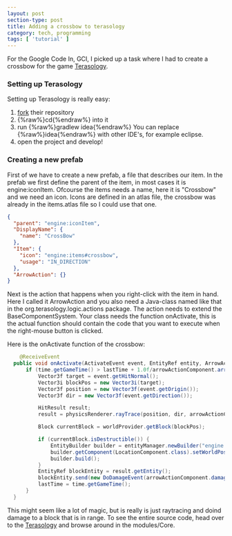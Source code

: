 ```yaml
---
layout: post
section-type: post
title: Adding a crossbow to terasology
category: tech, programming
tags: [ 'tutorial' ]
---
```


For the Google Code In, GCI, I picked up a task where I had to create a crossbow for the game [Terasology](https://github.com/MovingBlocks/Terasology).


### Setting up Terasology

Setting up Terasology is really easy:
1. [fork](https://github.com/MovingBlocks/Terasology/fork) their repository
2. {%raw%}cd{%endraw%}  into it
3. run {%raw%}gradlew idea{%endraw%} You can replace {%raw%}idea{%endraw%} with other IDE's, for example eclipse.
4. open the project and develop!


### Creating a new prefab

First of we have to create a new prefab, a file that describes our item.
In the prefab we first define the parent of the item, in most cases it is engine:iconItem.
Ofcourse the items needs a name, here it is "Crossbow" and we need an icon. Icons are defined in an atlas file, the crossbow was already in the items.atlas file so I could use that one.

```JSON
{
  "parent": "engine:iconItem",
  "DisplayName": {
    "name": "CrossBow"
  },
  "Item": {
    "icon": "engine:items#crossbow",
    "usage": "IN_DIRECTION"
  },
  "ArrowAction": {}
}
```

Next is the action that happens when you right-click with the item in hand. Here I called it ArrowAction and you also need a Java-class named like that in the org.terasology.logic.actions package.
The action needs to extend the BaseComponentSystem. Your class needs the function onActivate, this is the actual function should contain the code that you want to execute when the right-mouse button is clicked.

Here is the onActivate function of the crossbow:
```Java
	@ReceiveEvent
  public void onActivate(ActivateEvent event, EntityRef entity, ArrowActionComponent arrowActionComponent) {
      if (time.getGameTime() > lastTime + 1.0f/arrowActionComponent.arrowsPerSecond) {
          Vector3f target = event.getHitNormal();
          Vector3i blockPos = new Vector3i(target);
          Vector3f position = new Vector3f(event.getOrigin());
          Vector3f dir = new Vector3f(event.getDirection());

          HitResult result;
          result = physicsRenderer.rayTrace(position, dir, arrowActionComponent.maxDistance, filter);

          Block currentBlock = worldProvider.getBlock(blockPos);

          if (currentBlock.isDestructible()) {
              EntityBuilder builder = entityManager.newBuilder("engine:defaultBlockParticles");
              builder.getComponent(LocationComponent.class).setWorldPosition(target);
              builder.build();
          }
          EntityRef blockEntity = result.getEntity();
          blockEntity.send(new DoDamageEvent(arrowActionComponent.damageAmount, arrowActionComponent.damageType));
          lastTime = time.getGameTime();
      }
  }
```

This might seem like a lot of magic, but is really is just raytracing and doind damage to a block that is in range.
To see the entire source code, head over to the [Terasology](https://github.com/MovingBlocks/Terasology) and browse around in the modules/Core.